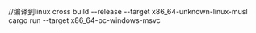 //编译到linux
cross build --release --target x86_64-unknown-linux-musl
cargo run --target x86_64-pc-windows-msvc